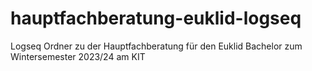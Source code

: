 # hauptfachberatung-euklid-logseq
Logseq Ordner zu der Hauptfachberatung für den Euklid Bachelor zum Wintersemester 2023/24 am KIT
